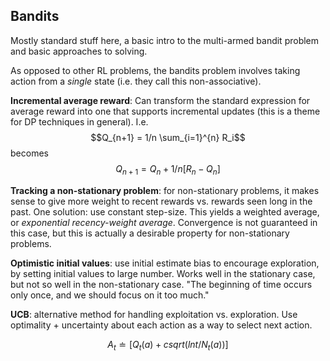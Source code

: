 ## Bandits

Mostly standard stuff here, a basic intro to the multi-armed bandit problem and basic approaches to solving.

As opposed to other RL problems, the bandits problem involves taking action from a _single_ state (i.e. they call this non-associative).

**Incremental average reward**: Can transform the standard expression for average reward into one that supports incremental updates (this is a theme for DP techniques in general).
I.e. $$Q_{n+1} = 1/n \sum_{i=1}^{n} R_i$$
becomes
$$Q_{n+1} = Q_n + 1/n[R_n - Q_n]$$

**Tracking a non-stationary problem**: for non-stationary problems, it makes sense to give more weight to recent rewards vs. rewards seen long in the past. One solution: use constant step-size. This yields a weighted average, or _exponential recency-weight average_. Convergence is not guaranteed in this case, but this is actually a desirable property for non-stationary problems.

**Optimistic initial values**: use initial estimate bias to encourage exploration, by setting initial values to large number. Works well in the stationary case, but not so well in the non-stationary case. "The beginning of time occurs only once, and we should focus on it too much."

**UCB**: alternative method for handling exploitation vs. exploration. Use optimality + uncertainty about each action as a way to select next action.

$$A_t \doteq [Q_t(a) + c sqrt(ln t/N_t(a))]$$
